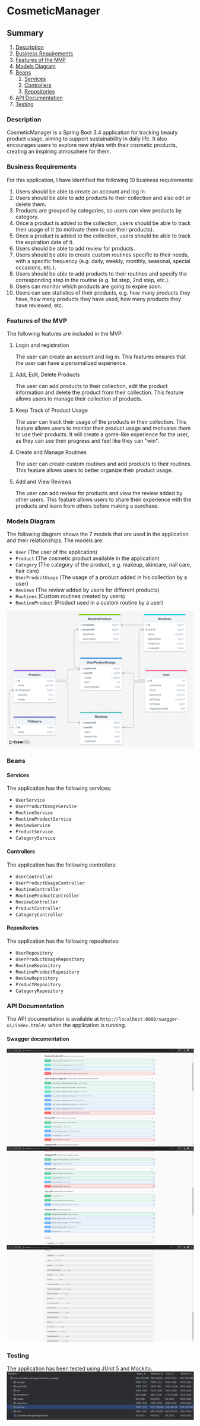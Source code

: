 # CosmeticManager

## Summary
1. [Description](#description)
2. [Business Requirements](#business-requirements)
3. [Features of the MVP](#features-of-the-mvp)
4. [Models Diagram](#models-diagram)
5. [Beans](#beans)
    1. [Services](#services)
    2. [Controllers](#controllers)
    3. [Repositories](#repositories)
5. [API Documentation](#api-documentation)
6. [Testing](#testing)

### Description
CosmeticManager is a Spring Boot 3.4 application for tracking beauty product usage, aiming to support sustainability in daily life. It also encourages users to explore new styles with their cosmetic products, creating an inspiring atmosphere for them.

### Business Requirements
For this application, I have identified the following 10 business requirements:
1. Users should be able to create an account and log in.
2. Users should be able to add products to their collection and also edit or delete them.
3. Products are grouped by categories, so users can view products by category.
4. Once a product is added to the collection, users should be able to track their usage of it (to motivate them to use their products).
5. Once a product is added to the collection, users should be able to track the expiration date of it.
6. Users should be able to add review for products.
7. Users should be able to create custom routines specific to their needs, with a specific frequency (e.g. daily, weekly, monthly, seasonal, special occasions, etc.).
8. Users should be able to add products to their routines and specify the corresponding step in the routine (e.g. 1st step, 2nd step, etc.).
9. Users can monitor which products are going to expire soon.
10. Users can see statistics of their products, e.g. how many products they have, how many products they have used, how many products they have reviewed, etc.

### Features of the MVP
The following features are included in the MVP:
1. Login and registration

    The user can create an account and log in. This features ensures that the user can have a personalized experience.


2. Add, Edit, Delete Products

    The user can add products to their collection, edit the product information and delete the product from their collection. This feature allows users to manage their collection of products.


3. Keep Track of Product Usage

    The user can track their usage of the products in their collection. This feature allows users to monitor their product usage and motivates them to use their products. It will create a game-like experience for the user, as they can see their progress and feel like they can "win".


4. Create and Manage Routines

    The user can create custom routines and add products to their routines. This feature allows users to better organize their product usage. 


5. Add and View Reviews

    The user can add review for products and view the review added by other users. This feature allows users to share their experience with the products and learn from others before making a purchase.

### Models Diagram
The following diagram shows the 7 models that are used in the application and their relationships. The models are:
- `User` (The user of the application)
- `Product` (The cosmetic product available in the application)
- `Category` (The category of the product, e.g. makeup, skincare, nail care, hair care)
- `UserProductUsage` (The usage of a product added in his collection by a user)
- `Reviews` (The review added by users for different products)
- `Routines` (Custom routines created by users)
- `RoutineProduct` (Product used in a custom routine by a user)

![Models Diagram](./ER_diagram.png)

### Beans 
#### Services
The application has the following services:
- `UserService` 
- `UserProductUsageService`
- `RoutineService`
- `RoutineProductService`
- `ReviewService`
- `ProductService`
- `CategoryService`

#### Controllers
The application has the following controllers:
- `UserController`
- `UserProductUsageController`
- `RoutineController`
- `RoutineProductController`
- `ReviewController`
- `ProductController`
- `CategoryController`

#### Repositories
The application has the following repositories:
- `UserRepository`
- `UserProductUsageRepository`
- `RoutineRepository`
- `RoutineProductRepository`
- `ReviewRepository`
- `ProductRepository`
- `CategoryRepository`

### API Documentation
The API documentation is available at `http://localhost:8080/swagger-ui/index.html#/` when the application is running.

#### Swagger documentation
![Endpoints 1](./Endpoints1.png)
![Endpoints 2](./Endpoints2.png)
![Schemas](./Schemas.png)

### Testing
The application has been tested using JUnit 5 and Mockito. 
![Test Coverage](./img.png)
